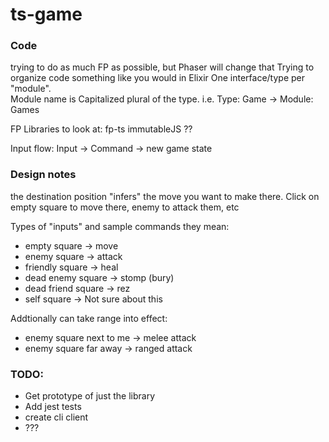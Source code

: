 # ts-game

### Code

trying to do as much FP as possible, but Phaser will change that
Trying to organize code something like you would in Elixir
One interface/type per "module".  
Module name is Capitalized plural of the type. i.e. Type: Game -> Module: Games

FP Libraries to look at:
fp-ts
immutableJS
??

Input flow:
Input -> Command -> new game state

### Design notes

the destination position "infers" the move you want to make there.
Click on empty square to move there, enemy to attack them, etc

Types of "inputs" and sample commands they mean:

- empty square -> move
- enemy square -> attack
- friendly square -> heal
- dead enemy square -> stomp (bury)
- dead friend square -> rez
- self square -> Not sure about this

Addtionally can take range into effect:

- enemy square next to me -> melee attack
- enemy square far away -> ranged attack

### TODO:

- Get prototype of just the library
- Add jest tests
- create cli client
- ???
